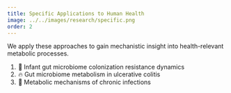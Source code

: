 ```yaml
---
title: Specific Applications to Human Health
image: ../../images/research/specific.png
order: 2
---
```

We apply these approaches to gain mechanistic insight into health-relevant metabolic processes.
<ol>
  <li style="position: relative; padding-left: 1.5em; text-indent: -1.4em;">
    <span>👶</span>
    Infant gut microbiome colonization resistance dynamics
  </li>
  <li style="position: relative; padding-left: 1.5em; text-indent: -1.4em;">
    <span>🔥</span>
    Gut microbiome metabolism in ulcerative colitis
  </li>
  <li style="position: relative; padding-left: 1.5em; text-indent: -1.4em;">
    <span>🦠</span>
    Metabolic mechanisms of chronic infections
  </li>
</ol>
